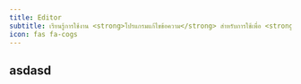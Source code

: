 ```yaml
---
title: Editor
subtitle: เรียนรู้การใช้งาน <strong>โปรแกรมแก้ไขข้อความ</strong> สำหรับการใช้เพื่อ <strong>การเขียนโปรแกรม</strong> ที่จำเป็นสำหรับการเริ่มต้น
icon: fas fa-cogs
---
```


## asdasd
